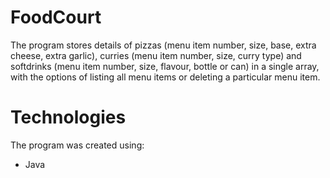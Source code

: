 # FoodCourt

The program stores details of pizzas (menu item number, size, base, extra cheese, extra
garlic), curries (menu item number, size, curry type) and softdrinks (menu item number, size,
flavour, bottle or can) in a single array, with the options of listing all menu items or deleting a
particular menu item.

# Technologies
 The program was created using:
 * Java
